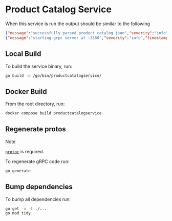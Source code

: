 # Product Catalog Service

When this service is run the output should be similar to the following

```json
{"message":"successfully parsed product catalog json","severity":"info","timestamp":"2022-06-02T23:54:10.191283363Z"}
{"message":"starting grpc server at :3550","severity":"info","timestamp":"2022-06-02T23:54:10.191849078Z"}
```

## Local Build

To build the service binary, run:

```sh
go build -o /go/bin/productcatalogservice/
```

## Docker Build

From the root directory, run:

```sh
docker compose build productcatalogservice
```

## Regenerate protos

> [!NOTE]
> [`protoc`](https://grpc.io/docs/protoc-installation/) is required.

To regenerate gRPC code run:

```sh
go generate
```

## Bump dependencies

To bump all dependencies run:

```sh
go get -u -t ./...
go mod tidy
```

